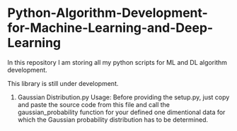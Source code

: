 # Python-Algorithm-Development-for-Machine-Learning-and-Deep-Learning
In this repository I am storing all my python scripts for ML and DL algorithm development.


This library is still under development.

1. Gaussian Distribution.py Usage: Before providing the setup.py, just copy and paste the source code from this file and call the gaussian_probability function for your defined one dimentional data for which the Gaussian probability distribution has to be determined.

